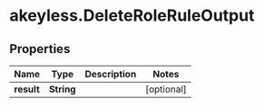 # akeyless.DeleteRoleRuleOutput

## Properties

Name | Type | Description | Notes
------------ | ------------- | ------------- | -------------
**result** | **String** |  | [optional] 


